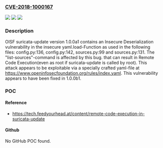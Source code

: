 ### [CVE-2018-1000167](https://cve.mitre.org/cgi-bin/cvename.cgi?name=CVE-2018-1000167)
![](https://img.shields.io/static/v1?label=Product&message=n%2Fa&color=blue)
![](https://img.shields.io/static/v1?label=Version&message=n%2Fa&color=blue)
![](https://img.shields.io/static/v1?label=Vulnerability&message=n%2Fa&color=brighgreen)

### Description

OISF suricata-update version 1.0.0a1 contains an Insecure Deserialization vulnerability in the insecure yaml.load-Function as used in the following files: config.py:136, config.py:142, sources.py:99 and sources.py:131. The "list-sources"-command is affected by this bug. that can result in Remote Code Execution(even as root if suricata-update is called by root). This attack appears to be exploitable via a specially crafted yaml-file at https://www.openinfosecfoundation.org/rules/index.yaml. This vulnerability appears to have been fixed in 1.0.0b1.

### POC

#### Reference
- https://tech.feedyourhead.at/content/remote-code-execution-in-suricata-update

#### Github
No GitHub POC found.

